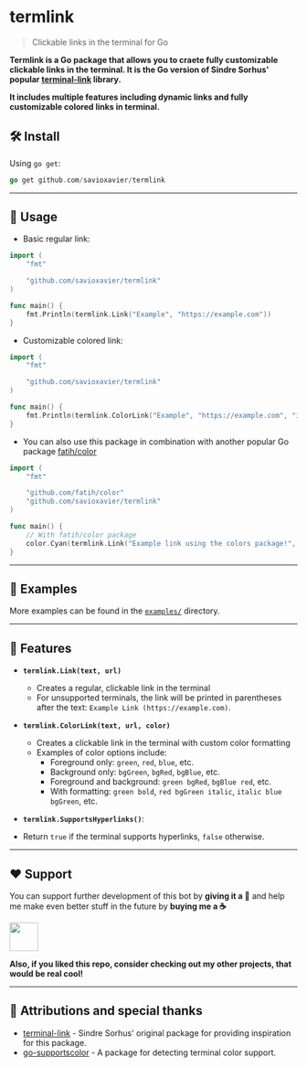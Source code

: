 <!-- markdownlint-disable MD010 MD033 -->

# termlink

> Clickable links in the terminal for Go

**Termlink is a Go package that allows you to craete fully customizable clickable links in the terminal. It is the Go version of Sindre Sorhus' popular [terminal-link](https://github.com/sindresorhus/terminal-link/) library.**

**It includes multiple features including dynamic links and fully customizable colored links in terminal.**

## 🛠️ Install

Using `go get`:

```go
go get github.com/savioxavier/termlink
```

---

## 🔗 Usage

- Basic regular link:

```go
import (
	"fmt"

	"github.com/savioxavier/termlink"
)

func main() {
	fmt.Println(termlink.Link("Example", "https://example.com"))
}
```

- Customizable colored link:

```go
import (
	"fmt"

	"github.com/savioxavier/termlink"
)

func main() {
	fmt.Println(termlink.ColorLink("Example", "https://example.com", "italic green"))
}
```

- You can also use this package in combination with another popular Go package [fatih/color](https://github.com/fatih/color)

```go
import (
	"fmt"

	"github.com/fatih/color"
	"github.com/savioxavier/termlink"
)

func main() {
	// With fatih/color package
	color.Cyan(termlink.Link("Example link using the colors package!", "https://example.com"))
}
```

---

## 🍵 Examples

More examples can be found in the [`examples/`](examples/) directory.

---

## 🔮 Features

- **`termlink.Link(text, url)`**

  - Creates a regular, clickable link in the terminal
  - For unsupported terminals, the link will be printed in parentheses after the text: `Example Link (https://example.com)`.

- **`termlink.ColorLink(text, url, color)`**

  - Creates a clickable link in the terminal with custom color formatting
  - Examples of color options include:
    - Foreground only: `green`, `red`, `blue`, etc.
    - Background only: `bgGreen`, `bgRed`, `bgBlue`, etc.
    - Foreground and background: `green bgRed`, `bgBlue red`, etc.
    - With formatting: `green bold`, `red bgGreen italic`, `italic blue bgGreen`, etc.

- **`termlink.SupportsHyperlinks()`**:

- Return `true` if the terminal supports hyperlinks, `false` otherwise.

---

## ❤️ Support

You can support further development of this bot by **giving it a 🌟** and help me make even better stuff in the future by **buying me a ☕**

<a href="https://www.buymeacoffee.com/savioxavier">
<img src="https://cdn.buymeacoffee.com/buttons/v2/default-blue.png" height="50px">
</a>

<br>

**Also, if you liked this repo, consider checking out my other projects, that would be real cool!**

---

## 💫 Attributions and special thanks

- [terminal-link](https://github.com/sindresorhus/terminal-link) - Sindre Sorhus' original package for providing inspiration for this package.
- [go-supportscolor](https://github.com/jwalton/go-supportscolor) - A package for detecting terminal color support.
